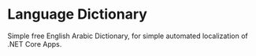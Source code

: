 # Language Dictionary

Simple free English Arabic Dictionary, for simple automated localization of .NET Core Apps.